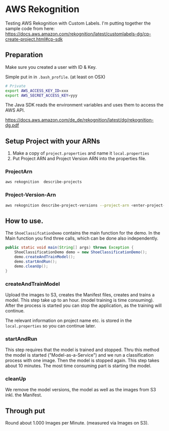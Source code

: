 # AWS Rekognition

Testing AWS Rekognition with Custom Labels. I'm putting together the sample code from here: https://docs.aws.amazon.com/rekognition/latest/customlabels-dg/cp-create-project.html#cp-sdk

## Preparation

Make sure you created a user with ID & Key.

Simple put in in `.bash_profile`. (at least on OSX)

``` bash
# Private
export AWS_ACCESS_KEY_ID=xxx
export AWS_SECRET_ACCESS_KEY=yyy
``` 

The Java SDK reads the environment variables and uses them to access the AWS API.

https://docs.aws.amazon.com/de_de/rekognition/latest/dg/rekognition-dg.pdf

## Setup Project with your ARNs

1) Make a copy of `project.properties` and name it `local.properties`
2) Put Project ARN and Project Version ARN into the properties file. 

### ProjectArn

``` bash
aws rekognition  describe-projects
```

### Project-Version-Arn

``` bash
aws rekognition describe-project-versions --project-arn <enter-project-arn-here>
```

## How to use.

The `ShoeClassifcationDemo` contains the main function for the demo. In the Main function you find three calls, which
can be done also independently. 

``` java
public static void main(String[] args) throws Exception {
    ShoeClassificationDemo demo = new ShoeClassificationDemo();
    demo.createAndTrainModel();
    demo.startAndRun();
    demo.cleanUp();
}
```

### createAndTrainModel

Upload the images to S3, creates the Manifest files, creates and trains a model. This step take up to an hour. (model
training is time consuming). After the process is started you can stop the application, as the training will continue.

The relevant information on project name etc. is stored in the `local.properties` so you can continue later. 

### startAndRun

This step requires that the model is trained and stopped. Thru this method the model is started ("Model-as-a-Service")
and we run a classification process with one image. Then the model is stopped again. This step takes about 10 minutes.
The most time consuming part is starting the model. 

### cleanUp

We remove the model versions, the model as well as the images from S3 inkl. the Manifest. 


## Through put 

Round about 1.000 Images per Minute. (measured via Images on S3).